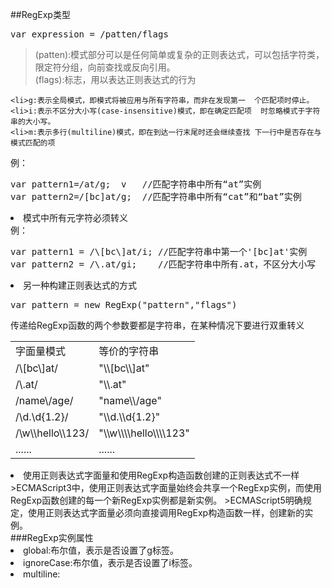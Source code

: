 ##RegExp类型
<pre>var expression = /patten/flags</pre>
>(patten):模式部分可以是任何简单或复杂的正则表达式，可以包括字符类，限定符分组，向前查找或反向引用。<br />
>(flags):标志，用以表达正则表达式的行为<br />
><ul>
	<li>g:表示全局模式，即模式将被应用与所有字符串，而非在发现第一	个匹配项时停止。
	<li>i:表示不区分大小写(case-insensitive)模式，即在确定匹配项	时忽略模式于字符串的大小写。
	<li>m:表示多行(multiline)模式，即在到达一行末尾时还会继续查找	下一行中是否存在与模式匹配的项
></ul>

例：
<pre>var pattern1=/at/g;  v   //匹配字符串中所有“at”实例
var pattern2=/[bc]at/g;  //匹配字符串中所有“cat”和“bat”实例
</pre>
<li>模式中所有元字符必须转义<br>
例：
<pre>
var pattern1 = /\[bc\]at/i; //匹配字符串中第一个'[bc]at'实例
var pattern2 = /\.at/gi;    //匹配字符串中所有.at，不区分大小写
</pre></li>
<li>另一种构建正则表达式的方式 
<pre>var pattern = new RegExp("pattern","flags")</pre>
传递给RegExp函数的两个参数要都是字符串，在某种情况下要进行双重转义
<table>
<tr><td>字面量模式</td><td>等价的字符串</td></tr>
<tr><td>/\[bc\]at/</td><td>"\\[bc\\]at"</td></tr>
<tr><td>/\.at/</td><td>"\\.at"</td></tr>
<tr><td>/name\/age/</td><td>"name\\/age"</td></tr>
<tr><td>/\d.\d{1.2}/</td><td>"\\d.\\d{1.2}"</td></tr>
<tr><td>/\w\\hello\\123/</td><td>"\\w\\\\hello\\\\123"</td></tr>
<tr><td>......</td><td>......</td></tr>
</table>
</li>
<li>使用正则表达式字面量和使用RegExp构造函数创建的正则表达式不一样
>ECMAScript3中，使用正则表达式字面量始终会共享一个RegExp实例，而使用RegExp函数创建的每一个新RegExp实例都是新实例。
>ECMAScript5明确规定，使用正则表达式字面量必须向直接调用RegExp构造函数一样，创建新的实例。
</li>
###RegExp实例属性
<li>global:布尔值，表示是否设置了g标签。</li>
<li>ignoreCase:布尔值，表示是否设置了i标签。</li>
<li>multiline:</li>
